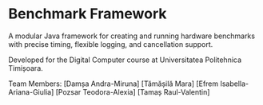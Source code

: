 # Benchmark Framework
A modular Java framework for creating and running hardware benchmarks with precise timing, flexible logging, and cancellation support.

Developed for the Digital Computer course at Universitatea Politehnica Timișoara.

Team Members:
[Damșa Andra-Miruna]
[Tămășilă Mara]
[Efrem Isabella-Ariana-Giulia]
[Pozsar Teodora-Alexia]
[Tamaș Raul-Valentin]

